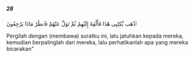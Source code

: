 ##### 28

<span class="ayah">ٱذْهَب بِّكِتَٰبِى هَٰذَا فَأَلْقِهْ إِلَيْهِمْ ثُمَّ تَوَلَّ عَنْهُمْ فَٱنظُرْ مَاذَا يَرْجِعُونَ</span>

<span class="ayah_translation">Pergilah dengan (membawa) suratku ini, lalu jatuhkan kepada mereka, kemudian berpalinglah dari mereka, lalu perhatikanlah apa yang mereka bicarakan"</span>
